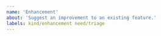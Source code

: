 ```yaml
---
name: 'Enhancement'
about: 'Suggest an improvement to an existing feature.'
labels: kind/enhancement need/triage
---
```


